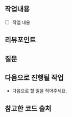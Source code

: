 ## 작업내용
<!-- 작업 내용과 이미지를 첨부해주세요. -->
- [ ] 작업 내용

## 리뷰포인트
<!-- 리뷰가 필요한 포인트와 해당 되는 커밋을 링크로 걸어주세요. -->

## 질문
<!-- PR 과정에서 생긴 질문을 적어주세요. -->

## 다음으로 진행될 작업
 - 다음으로 할 일을 적어주세요.

## 참고한 코드 출처
<!-- 참고한 코드의 출처를 작성해주세요 -->